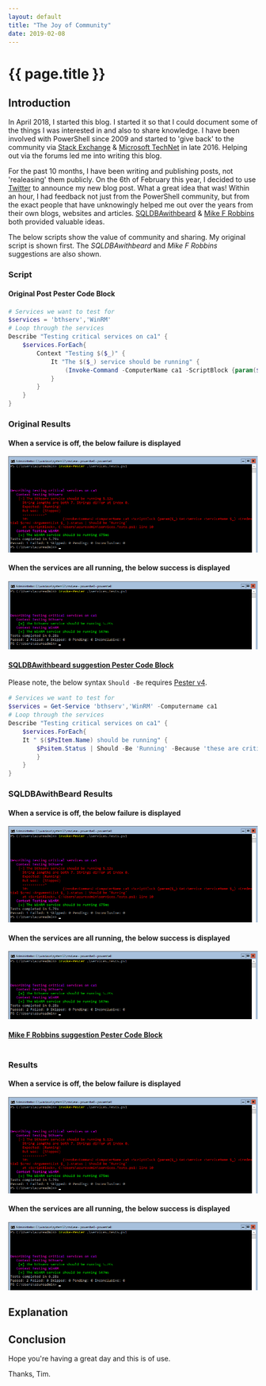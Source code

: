 ```yaml
---
layout: default
title: "The Joy of Community"
date: 2019-02-08
---
```

# {{ page.title }}

## Introduction

In April 2018, I started this blog. I started it so that I could document some of the things I was interested in and also to share knowledge. I have been involved with PowerShell since 2009 and started to 'give back' to the community via [Stack Exchange](https://stackexchange.com/users/9500988/tim-haintz?tab=accounts) & [Microsoft TechNet](https://social.technet.microsoft.com/profile/tim%20haintz/) in late 2016. Helping out via the forums led me into writing this blog.

For the past 10 months, I have been writing and publishing posts, not 'realeasing' them publicly. On the 6th of February this year, I decided to use [Twitter](https://twitter.com/timhaintz/status/1092873004978122752) to announce my new blog post. What a great idea that was! Within an hour, I had feedback not just from the PowerShell community, but from the exact people that have unknowingly helped me out over the years from their own blogs, websites and articles. [SQLDBAwithbeard](https://twitter.com/sqldbawithbeard) & [Mike F Robbins](https://twitter.com/mikefrobbins) both provided valuable ideas.

The below scripts show the value of community and sharing. My original script is shown first. The *SQLDBAwithbeard* and *Mike F Robbins* suggestions are also shown.

### Script

#### Original Post Pester Code Block

```powershell
# Services we want to test for
$services = 'bthserv','WinRM'
# Loop through the services
Describe "Testing critical services on ca1" {
    $services.ForEach{
        Context "Testing $($_)" {
            It "The $($_) service should be running" {
                (Invoke-Command -ComputerName ca1 -ScriptBlock {param($_) Get-Service -ServiceName $_} -ArgumentList $_ ).status | Should be 'Running'
            }
        }
    }
}
```

### Original Results

#### When a service is off, the below failure is displayed

![Pester Multiple Services - Remote Fail](/assets/20190206/1-PesterMultipleServicesRemoteF.png)

#### When the services are all running, the below success is displayed

![Pester Multiple Services - Remote Pass](/assets/20190206/2-PesterMultipleServicesRemoteP.png)

#### [SQLDBAwithbeard suggestion Pester Code Block](https://twitter.com/sqldbawithbeard/status/1092885384772624384)

Please note, the below syntax `Should -Be` requires [Pester v4](https://github.com/pester/Pester/wiki/Should).

```powershell
# Services we want to test for
$services = Get-Service 'bthserv','WinRM' -Computername ca1
# Loop through the services
Describe "Testing critical services on ca1" {
    $services.ForEach{
    It " $($PsItem.Name) should be running" {
        $Psitem.Status | Should -Be 'Running' -Because 'these are critical services on this server.'
        }
    }
}
```

### SQLDBAwithBeard Results

#### When a service is off, the below failure is displayed

![Pester Multiple Services - Remote Fail](/assets/20190206/1-PesterMultipleServicesRemoteF.png)

#### When the services are all running, the below success is displayed

![Pester Multiple Services - Remote Pass](/assets/20190206/2-PesterMultipleServicesRemoteP.png)

#### [Mike F Robbins suggestion Pester Code Block](https://mikefrobbins.com/2016/12/09/loop-through-a-collection-of-items-with-the-pester-testcases-parameter-instead-of-using-a-foreach-loop/)

```powershell

```

### Results

#### When a service is off, the below failure is displayed

![Pester Multiple Services - Remote Fail](/assets/20190206/1-PesterMultipleServicesRemoteF.png)

#### When the services are all running, the below success is displayed

![Pester Multiple Services - Remote Pass](/assets/20190206/2-PesterMultipleServicesRemoteP.png)

## Explanation

## Conclusion

Hope you're having a great day and this is of use.

Thanks, Tim.
